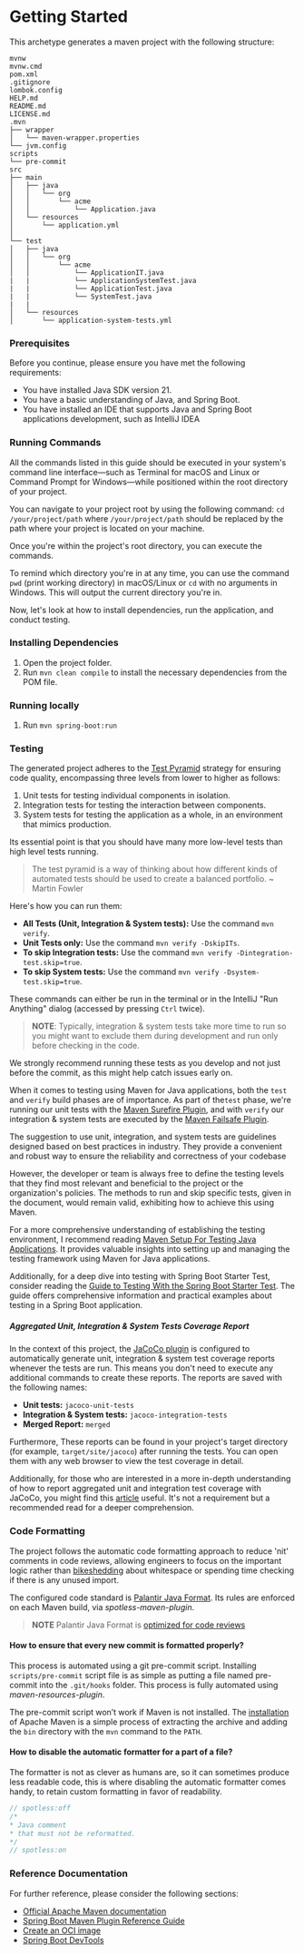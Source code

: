 # Getting Started

This archetype generates a maven project with the following structure:

```
mvnw
mvnw.cmd
pom.xml
.gitignore
lombok.config
HELP.md
README.md
LICENSE.md
.mvn
├── wrapper
│   └── maven-wrapper.properties
└── jvm.config
scripts
└── pre-commit
src
├── main
│   ├── java
│   │   └── org
│   │       └── acme
│   │           └── Application.java
│   └── resources
│       └── application.yml
│       
└── test
│   ├── java
│   │   └── org
│   │       └── acme
│   │           └── ApplicationIT.java
|   |           └── ApplicationSystemTest.java
|   |           └── ApplicationTest.java
|   |           └── SystemTest.java
|   |
│   └── resources
│       └── application-system-tests.yml
```

### Prerequisites

Before you continue, please ensure you have met the following requirements:

- You have installed Java SDK version 21.
- You have a basic understanding of Java, and Spring Boot.
- You have installed an IDE that supports Java and Spring Boot applications development, such as IntelliJ IDEA

### Running Commands

All the commands listed in this guide should be executed in your system's command line interface—such as Terminal for
macOS and Linux or Command Prompt for Windows—while positioned within the root directory of your project.

You can navigate to your project root by using the following command:
`cd /your/project/path`
where `/your/project/path` should be replaced by the path where your project is located on your machine.

Once you're within the project's root directory, you can execute the commands.

To remind which directory you're in at any time, you can use the command `pwd` (print working directory) in macOS/Linux
or `cd` with no arguments in Windows. This will output the current directory you're in.

Now, let's look at how to install dependencies, run the application, and conduct testing.

### Installing Dependencies

1. Open the project folder.
2. Run `mvn clean compile` to install the necessary dependencies from the POM file.

### Running locally

1. Run `mvn spring-boot:run`

### Testing

The generated project adheres to the [Test Pyramid](https://martinfowler.com/bliki/TestPyramid.html) strategy for ensuring
code quality, encompassing three levels from lower to higher as follows:

1. Unit tests for testing individual components in isolation.
2. Integration tests for testing the interaction between components.
3. System tests for testing the application as a whole, in an environment that mimics production.

Its essential point is that you should have many more low-level tests than high level tests running.

> The test pyramid is a way of thinking about how different kinds of automated tests should be used to create a balanced
> portfolio.
> ~ Martin Fowler

Here's how you can run them:

- **All Tests (Unit, Integration & System tests):** Use the command `mvn verify`.
- **Unit Tests only:** Use the command `mvn verify -DskipITs`.
- **To skip Integration tests:** Use the command `mvn verify -Dintegration-test.skip=true`.
- **To skip System tests:** Use the command `mvn verify -Dsystem-test.skip=true`.

These commands can either be run in the terminal or in the IntelliJ "Run Anything" dialog (accessed by pressing `Ctrl` twice).

>**NOTE**:
> Typically, integration & system tests take more time to run so you might want to exclude them during development and
> run only before checking in the code.

We strongly recommend running these tests as you develop and not just before the commit, as this might help catch issues
early on.

When it comes to testing using Maven for Java applications, both the `test` and `verify` build phases are of importance. 
As part of the`test` phase, we're running our unit tests with the [Maven Surefire Plugin](https://maven.apache.org/surefire/maven-surefire-plugin/),
and with `verify` our integration & system tests are executed by the [Maven Failsafe Plugin](https://maven.apache.org/surefire/maven-failsafe-plugin/index.html).

The suggestion to use unit, integration, and system tests are guidelines designed based on best practices in industry.
They provide a convenient and robust way to ensure the reliability and correctness of your codebase

However, the developer or team is always free to define the testing levels that they find most relevant and beneficial
to the project or the organization's policies. The methods to run and skip specific tests, given in the document, would
remain valid, exhibiting how to achieve this using Maven.

For a more comprehensive understanding of establishing the testing environment, I recommend reading
[Maven Setup For Testing Java Applications](https://rieckpil.de/maven-setup-for-testing-java-applications/). It provides
valuable insights into setting up and managing the testing framework using Maven for Java applications.

Additionally, for a deep dive into testing with Spring Boot Starter Test, consider reading the
[Guide to Testing With the Spring Boot Starter Test](https://rieckpil.de/guide-to-testing-with-spring-boot-starter-test). 
The guide offers comprehensive information and practical examples about testing in a Spring Boot application.

##### Aggregated Unit, Integration & System Tests Coverage Report

In the context of this project, the [JaCoCo plugin](https://www.jacoco.org/jacoco/trunk/doc/maven.html) is configured to
automatically generate unit, integration & system test coverage reports whenever the tests are run. This means you don't
need to execute any additional commands to create these reports. The reports are saved with the following names:

- **Unit tests:** `jacoco-unit-tests`
- **Integration & System tests:** `jacoco-integration-tests`
- **Merged Report:** `merged`

Furthermore, These reports can be found in your project's target directory (for example, `target/site/jacoco`) after
running the tests. You can open them with any web browser to view the test coverage in detail.

Additionally, for those who are interested in a more in-depth understanding of how to report aggregated unit and integration
test coverage with JaCoCo, you might find this [article](https://natritmeyer.com/howto/reporting-aggregated-unit-and-integration-test-coverage-with-jacoco/)
useful. It's not a requirement but a recommended read for a deeper comprehension.

### Code Formatting

The project follows the automatic code formatting approach to reduce 'nit' comments in code reviews, allowing engineers to
focus on the important logic rather than  [bikeshedding](https://en.wiktionary.org/wiki/bikeshedding) about whitespace
or spending time checking if there is any unused import.

The configured code standard is [Palantir Java Format](https://github.com/palantir/palantir-java-format). Its rules are
enforced on each Maven build, via _spotless-maven-plugin_.

>**NOTE**
> Palantir Java Format is  [optimized for code reviews](https://github.com/palantir/palantir-java-format#optimised-for-code-review)

#### How to ensure that every new commit is formatted properly?

This process is automated using a git pre-commit script. Installing `scripts/pre-commit` script file is as simple as putting
a file named pre-commit into the `.git/hooks` folder. This process is fully automated using _maven-resources-plugin_.

The pre-commit script won’t work if Maven is not installed. The [installation](https://maven.apache.org/install.html)
of Apache Maven is a simple process of extracting the archive and adding the `bin` directory with the `mvn` command to
the `PATH`.

#### How to disable the automatic formatter for a part of a file?

The formatter is not as clever as humans are, so it can sometimes produce less readable code, this is where disabling
the automatic formatter comes handy, to retain custom formatting in favor of readability.

```java
// spotless:off
/*
* Java comment
* that must not be reformatted.
*/
// spotless:on
```

### Reference Documentation

For further reference, please consider the following sections:

* [Official Apache Maven documentation](https://maven.apache.org/guides/index.html)
* [Spring Boot Maven Plugin Reference Guide](https://docs.spring.io/spring-boot/docs/3.3.0/maven-plugin/reference/html/)
* [Create an OCI image](https://docs.spring.io/spring-boot/docs/3.3.0/maven-plugin/reference/html/#build-image)
* [Spring Boot DevTools](https://docs.spring.io/spring-boot/docs/3.3.0/reference/htmlsingle/index.html#using.devtools)